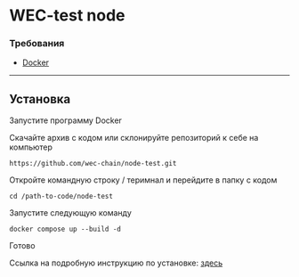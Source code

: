   # WEC-test node
 
  
  ### Требования 
  
  * [Docker](https://www.docker.com)

  ***

  ## Установка

  Запустите программу Docker

  Скачайте архив с кодом или склонируйте репозиторий к себе на компьютер
  
  ```
  https://github.com/wec-chain/node-test.git
  ```

  Откройте командную строку / теримнал и перейдите в папку с кодом
  
  ```
  cd /path-to-code/node-test
  ```
  
  Запустите следующую команду
  
  ```
  docker compose up --build -d
  ```

  Готово

  Ссылка на подробную инструкцию по установке: [здесь](https://telegra.ph/Kak-ustanovit-testovuyu-nodu-WEC-11-03)
